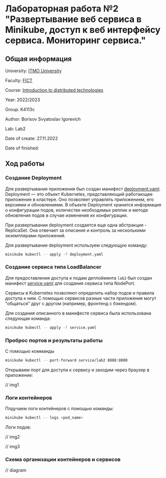 # Лабораторная работа №2 "Развертывание веб сервиса в Minikube, доступ к веб интерфейсу сервиса. Мониторинг сервиса."

## Общая информация

University: [ITMO University](https://itmo.ru/ru/)

Faculty: [FICT](https://fict.itmo.ru)

Course: [Introduction to distributed technologies](https://github.com/itmo-ict-faculty/introduction-to-distributed-technologies)

Year: 2022/2023

Group: K4113c

Author: Borisov Svyatoslav Igorevich

Lab: Lab2

Date of create: 27.11.2022

Date of finished: 

## Ход работы

### Создание Deployment

Для развертывания приложения был создан манифест [deployment.yaml](deployment.yaml). Deployment — это объект Kubernetes, представляющий работающее приложение в кластере. Оно позволяет управлять приложением, его версиями и обновлениями. В объекте Deployment хранится информация о конфигурации подов, количестве необходимых реплик и методе обновления подов в случае изменения их конфигурации.

При развертывании deployment создается еще одна абстракция - ReplicaSet. Она отвечает за описание и контроль за несколькими экземплярами приложений.

Для развертывания deployment используем следующую команду:

```bash
minikube kubectl -- apply -f deployment.yaml
```
### Создание сервиса типа LoadBalancer 

Для предоставления доступа к подам деплоймента `lab2` был создан манифест [service.yaml](service.yaml) для создания сервиса типа NodePort.

Сервисы в Kubernetes позволяют определить набор подов и правила доступа к ним. С помощью сервисов разные части приложения могут "общаться" друг с другом (например, фронтенд с бэкендом).

Для создания описанного в манифесте сервиса была использована следующая команда:

```bash
minikube kubectl -- apply -f service.yaml
```

### Проброс портов и результаты работы

С помощью комманды

```bash
minikube kubectl -- port-forward service/lab2 8888:8080
```
Открываем порт для доступа к сервису и заходим через браузер в приложение:

// img1

### Логи контейнеров

Плдучаем логи контейнеров с помощью команды:

```bash
minikube kubectl -- logs <pod_name>
```

Логи подов:

// img2

// img3

### Схема организации контейнеров и сервисов

// diagram
